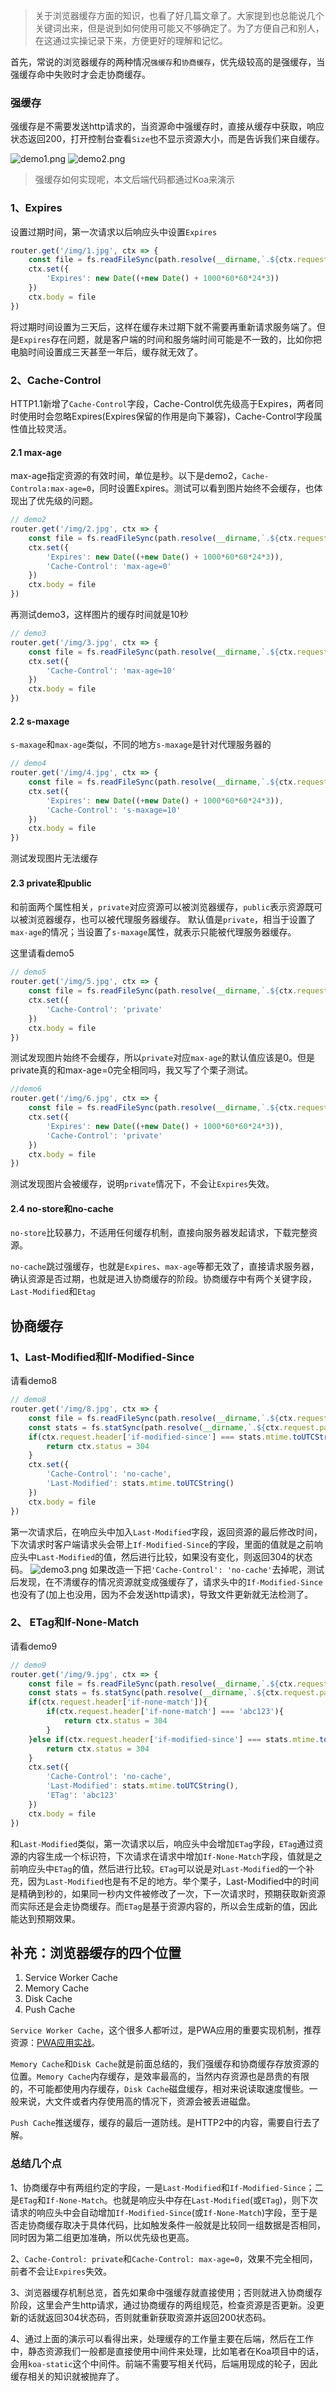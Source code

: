> 关于浏览器缓存方面的知识，也看了好几篇文章了。大家提到也总能说几个关键词出来，但是说到如何使用可能又不够确定了。为了方便自己和别人，在这通过实操记录下来，方便更好的理解和记忆。

首先，常说的浏览器缓存的两种情况`强缓存`和`协商缓存`，优先级较高的是强缓存，当强缓存命中失败时才会走协商缓存。

### 强缓存

强缓存是不需要发送http请求的，当资源命中强缓存时，直接从缓存中获取，响应状态返回200，打开控制台查看`Size`也不显示资源大小，而是告诉我们来自缓存。

![demo1.png](./doc/demo1.png)
![demo2.png](./doc/demo2.png)

> 强缓存如何实现呢，本文后端代码都通过Koa来演示

### 1、Expires

设置过期时间，第一次请求以后响应头中设置`Expires`
```js
router.get('/img/1.jpg', ctx => {
    const file = fs.readFileSync(path.resolve(__dirname,`.${ctx.request.path}`))
    ctx.set({
        'Expires': new Date((+new Date() + 1000*60*60*24*3))
    })
    ctx.body = file
})
```
将过期时间设置为三天后，这样在缓存未过期下就不需要再重新请求服务端了。但是`Expires`存在问题，就是客户端的时间和服务端时间可能是不一致的，比如你把电脑时间设置成三天甚至一年后，缓存就无效了。

### 2、Cache-Control
HTTP1.1新增了`Cache-Control`字段，Cache-Control优先级高于Expires，两者同时使用时会忽略Expires(Expires保留的作用是向下兼容)，Cache-Control字段属性值比较灵活。

#### 2.1 max-age
max-age指定资源的有效时间，单位是秒。以下是demo2，`Cache-Controla:max-age=0`，同时设置Expires。测试可以看到图片始终不会缓存，也体现出了优先级的问题。
```js
// demo2
router.get('/img/2.jpg', ctx => {
    const file = fs.readFileSync(path.resolve(__dirname,`.${ctx.request.path}`))
    ctx.set({
        'Expires': new Date((+new Date() + 1000*60*60*24*3)),
        'Cache-Control': 'max-age=0'
    })
    ctx.body = file
})
```
再测试demo3，这样图片的缓存时间就是10秒
```js
// demo3
router.get('/img/3.jpg', ctx => {
    const file = fs.readFileSync(path.resolve(__dirname,`.${ctx.request.path}`))
    ctx.set({
        'Cache-Control': 'max-age=10'
    })
    ctx.body = file
})
```

#### 2.2 s-maxage
`s-maxage`和`max-age`类似，不同的地方`s-maxage`是针对代理服务器的
```js
// demo4
router.get('/img/4.jpg', ctx => {
    const file = fs.readFileSync(path.resolve(__dirname,`.${ctx.request.path}`))
    ctx.set({
        'Expires': new Date((+new Date() + 1000*60*60*24*3)),
        'Cache-Control': 's-maxage=10'
    })
    ctx.body = file
})
```
测试发现图片无法缓存

#### 2.3 private和public
和前面两个属性相关，`private`对应资源可以被浏览器缓存，`public`表示资源既可以被浏览器缓存，也可以被代理服务器缓存。
默认值是`private`，相当于设置了`max-age`的情况；当设置了`s-maxage`属性，就表示只能被代理服务器缓存。

这里请看demo5
```js
// demo5
router.get('/img/5.jpg', ctx => {
    const file = fs.readFileSync(path.resolve(__dirname,`.${ctx.request.path}`))
    ctx.set({
        'Cache-Control': 'private'
    })
    ctx.body = file
})
```
测试发现图片始终不会缓存，所以`private`对应`max-age`的默认值应该是0。但是private真的和max-age=0完全相同吗，我又写了个栗子测试。

```js
//demo6
router.get('/img/6.jpg', ctx => {
    const file = fs.readFileSync(path.resolve(__dirname,`.${ctx.request.path}`))
    ctx.set({
        'Expires': new Date((+new Date() + 1000*60*60*24*3)),
        'Cache-Control': 'private'
    })
    ctx.body = file
})
```
测试发现图片会被缓存，说明`private`情况下，不会让`Expires`失效。

#### 2.4 no-store和no-cache

`no-store`比较暴力，不适用任何缓存机制，直接向服务器发起请求，下载完整资源。

`no-cache`跳过强缓存，也就是`Expires`、`max-age`等都无效了，直接请求服务器，确认资源是否过期，也就是进入协商缓存的阶段。协商缓存中有两个关键字段，`Last-Modified`和`Etag`

## 协商缓存

### 1、Last-Modified和If-Modified-Since
请看demo8
```js
// demo8
router.get('/img/8.jpg', ctx => {
    const file = fs.readFileSync(path.resolve(__dirname,`.${ctx.request.path}`))
    const stats = fs.statSync(path.resolve(__dirname,`.${ctx.request.path}`))
    if(ctx.request.header['if-modified-since'] === stats.mtime.toUTCString()){
        return ctx.status = 304
    }
    ctx.set({
        'Cache-Control': 'no-cache',
        'Last-Modified': stats.mtime.toUTCString()
    })
    ctx.body = file
})
```
第一次请求后，在响应头中加入`Last-Modified`字段，返回资源的最后修改时间，下次请求时客户端请求头会带上`If-Modified-Since`的字段，里面的值就是之前响应头中`Last-Modified`的值，然后进行比较，如果没有变化，则返回304的状态码。
![demo3.png](./doc/demo3.png)
如果改造一下把`'Cache-Control': 'no-cache'`去掉呢，测试后发现，在不清缓存的情况资源就变成强缓存了，请求头中的`If-Modified-Since`也没有了(加上也没用，因为不会发送http请求)，导致文件更新就无法检测了。
### 2、 ETag和If-None-Match
请看demo9
```js
// demo9
router.get('/img/9.jpg', ctx => {
    const file = fs.readFileSync(path.resolve(__dirname,`.${ctx.request.path}`))
    const stats = fs.statSync(path.resolve(__dirname,`.${ctx.request.path}`))
    if(ctx.request.header['if-none-match']){
        if(ctx.request.header['if-none-match'] === 'abc123'){
            return ctx.status = 304
        }
    }else if(ctx.request.header['if-modified-since'] === stats.mtime.toUTCString()){
        return ctx.status = 304
    }
    ctx.set({
        'Cache-Control': 'no-cache',
        'Last-Modified': stats.mtime.toUTCString(),
        'ETag': 'abc123'
    })
    ctx.body = file
})
```
和`Last-Modified`类似，第一次请求以后，响应头中会增加`ETag`字段，`ETag`通过资源的内容生成一个标识符，下次请求在请求中增加`If-None-Match`字段，值就是之前响应头中`ETag`的值，然后进行比较。`ETag`可以说是对`Last-Modified`的一个补充，因为`Last-Modified`也是有不足的地方。举个栗子，Last-Modified中的时间是精确到秒的，如果同一秒内文件被修改了一次，下一次请求时，预期获取新资源而实际还是会走协商缓存。而`ETag`是基于资源内容的，所以会生成新的值，因此能达到预期效果。

## 补充：浏览器缓存的四个位置
1. Service Worker Cache
2. Memory Cache
3. Disk Cache
4. Push Cache

`Service Worker Cache`，这个很多人都听过，是PWA应用的重要实现机制，推荐资源：[PWA应用实战](https://lavas-project.github.io/pwa-book/)。

`Memory Cache`和`Disk Cache`就是前面总结的，我们强缓存和协商缓存存放资源的位置。`Memory Cache`内存缓存，是效率最高的，当然内存资源也是昂贵的有限的，不可能都使用内存缓存，`Disk Cache`磁盘缓存，相对来说读取速度慢些。一般来说，大文件或者内存使用高的情况下，资源会被丢进磁盘。

`Push Cache`推送缓存，缓存的最后一道防线。是HTTP2中的内容，需要自行去了解。

### 总结几个点

1、协商缓存中有两组约定的字段，一是`Last-Modified`和`If-Modified-Since`；二是`ETag`和`If-None-Match`。也就是响应头中存在`Last-Modified`(或`ETag`)，则下次请求的响应头中会自动增加`If-Modified-Since`(或`If-None-Match`)字段，至于是否走协商缓存取决于具体代码，比如触发条件一般就是比较同一组数据是否相同，同时因为第二组更加准确，所以优先级也更高。

2、`Cache-Control: private`和`Cache-Control: max-age=0`，效果不完全相同，前者不会让`Expires`失效。

3、浏览器缓存机制总览，首先如果命中强缓存就直接使用；否则就进入协商缓存阶段，这里会产生http请求，通过协商缓存的两组规范，检查资源是否更新。没更新的话就返回304状态码，否则就重新获取资源并返回200状态码。

4、通过上面的演示可以看得出来，处理缓存的工作量主要在后端，然后在工作中，静态资源我们一般都是直接使用中间件来处理，比如笔者在Koa项目中的话，会用`koa-static`这个中间件。前端不需要写相关代码，后端用现成的轮子，因此缓存相关的知识就被抛弃了。